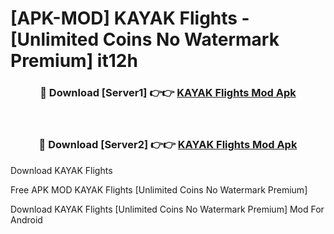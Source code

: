 # [APK-MOD] KAYAK  Flights - [Unlimited Coins No Watermark Premium] it12h



<div align="center">
<h3>🔴 Download [Server1] 👉👉 <a href="https://momento.my/?title=KAYAK__Flights">KAYAK  Flights Mod Apk</a></h3><br>

<h3>🔴 Download [Server2] 👉👉 <a href="https://momento.my/?title=KAYAK__Flights">KAYAK  Flights Mod Apk</a></h3>
</div>



Download KAYAK  Flights 

Free APK MOD KAYAK  Flights [Unlimited Coins No Watermark Premium]

Download KAYAK  Flights [Unlimited Coins No Watermark Premium] Mod For Android
